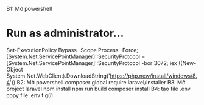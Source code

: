 B1: Mở powershell
# Run as administrator...
Set-ExecutionPolicy Bypass -Scope Process -Force; [System.Net.ServicePointManager]::SecurityProtocol = [System.Net.ServicePointManager]::SecurityProtocol -bor 3072; iex ((New-Object System.Net.WebClient).DownloadString('https://php.new/install/windows/8.4'))
B2: Mở powershell 
composer global require laravel/installer
B3: Mở project laravel
npm install
npm run build
composer install
B4: tạo file .env
copy file .env t gửi
